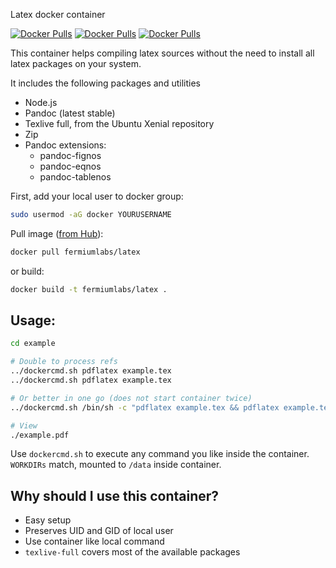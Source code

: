 Latex docker container

[![Docker Pulls](https://img.shields.io/docker/pulls/fermiumlabs/latex-docker.svg?maxAge=2592000)](https://hub.docker.com/r/fermiumlabs/latex-docker/) [![Docker Pulls](https://img.shields.io/docker/automated/fermiumlabs/latex-docker.svg?maxAge=2592000)](https://hub.docker.com/r/fermiumlabs/latex-docker/)  [![Docker Pulls](https://img.shields.io/docker/stars/fermiumlabs/latex-docker.svg?maxAge=2592000)](https://hub.docker.com/r/fermiumlabs/latex-docker/)

This container helps compiling latex sources without the need to install all latex packages on your system.

It includes the following packages and utilities

* Node.js 
* Pandoc (latest stable)
* Texlive full, from the Ubuntu Xenial repository
* Zip 
* Pandoc extensions:
  * pandoc-fignos
  * pandoc-eqnos
  * pandoc-tablenos


First, add your local user to docker group:
```bash
sudo usermod -aG docker YOURUSERNAME
```

Pull image ([from Hub](https://registry.hub.docker.com/u/fermiumlabs/latex)):
```bash
docker pull fermiumlabs/latex
```
or build:
```bash
docker build -t fermiumlabs/latex .

```

Usage:
-----

```bash
cd example

# Double to process refs
../dockercmd.sh pdflatex example.tex
../dockercmd.sh pdflatex example.tex

# Or better in one go (does not start container twice)
../dockercmd.sh /bin/sh -c "pdflatex example.tex && pdflatex example.tex"

# View
./example.pdf
```
Use `dockercmd.sh` to execute any command you like inside the container. `WORKDIRs` match, mounted to `/data` inside container.

Why should I use this container?
-----

- Easy setup
- Preserves UID and GID of local user
- Use container like local command
- `texlive-full` covers most of the available packages
